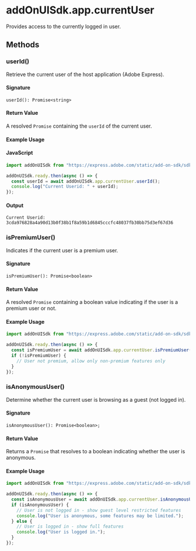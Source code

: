 # addOnUISdk.app.currentUser

Provides access to the currently logged in user.

## Methods

### userId()

Retrieve the current user of the host application (Adobe Express).

#### Signature

`userId(): Promise<string>`

#### Return Value

A resolved `Promise` containing the `userId` of the current user.

#### Example Usage

<CodeBlock slots="heading, code" repeat="2" languages="JavaScript" />

#### JavaScript

```js
import addOnUISdk from "https://express.adobe.com/static/add-on-sdk/sdk.js";

addOnUISdk.ready.then(async () => {
  const userId = await addOnUISdk.app.currentUser.userId();
  console.log("Current Userid: " + userId);
});
```

#### Output

`Current Userid: 3cda976828a4a90d13b0f38b1f8a59b1d6845cccfc48037fb30bb75d3ef67d36`

### isPremiumUser()

Indicates if the current user is a premium user.

#### Signature

`isPremiumUser(): Promise<boolean>`

#### Return Value

A resolved `Promise` containing a boolean value indicating if the user is a premium user or not.

#### Example Usage

```js
import addOnUISdk from "https://express.adobe.com/static/add-on-sdk/sdk.js";

addOnUISdk.ready.then(async () => {
  const isPremiumUser = await addOnUISdk.app.currentUser.isPremiumUser();
  if (!isPremiumUser) {
    // User not premium, allow only non-premium features only
  }
});
```

### isAnonymousUser()

Determine whether the current user is browsing as a guest (not logged in).

#### Signature

`isAnonymousUser(): Promise<boolean>;`

#### Return Value

Returns a `Promise` that resolves to a boolean indicating whether the user is anonymous.

#### Example Usage

```js
import addOnUISdk from "https://express.adobe.com/static/add-on-sdk/sdk.js";

addOnUISdk.ready.then(async () => {
  const isAnonymousUser = await addOnUISdk.app.currentUser.isAnonymousUser();
  if (isAnonymousUser) {
    // User is not logged in - show guest level restricted features
    console.log("User is anonymous, some features may be limited.");
  } else {
    // User is logged in - show full features
    console.log("User is logged in.");
  }
});
```
